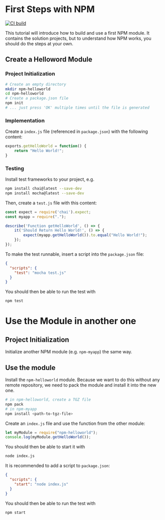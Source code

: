# First Steps with NPM
[![CI build](https://github.com/ueberfuhr-tutorials/npm-first-steps/actions/workflows/node.js.yml/badge.svg)](https://github.com/ueberfuhr-tutorials/npm-first-steps/actions/workflows/node.js.yml)

This tutorial will introduce how to build and use a first NPM module. It contains the solution projects, but to understand how NPM works, you should do the steps at your own.

## Create a Helloword Module

### Project Initialization

```bash
# Create an empty directory
mkdir npm-helloworld
cd npm-helloworld
# Create a package.json file
npm init
# ... just press 'OK' multiple times until the file is generated
```

### Implementation

Create a `index.js` file (referenced in `package.json`) with the following content:
```javascript
exports.getHelloWorld = function() {
    return "Hello World!";
}
```

### Testing

Install test frameworks to your project, e.g.

```bash
npm install chai@latest --save-dev
npm install mocha@latest --save-dev
```

Then, create a `test.js` file with this content:

```javascript
const expect = require('chai').expect;
const myapp = require(".");

describe('Function getHelloWorld', () => {
    it('Should Return Hello World!', () => {
        expect(myapp.getHelloWorld()).to.equal("Hello World!");
    });
});
```

To make the test runnable, insert a script into the `package.json` file:

```json
{
  "scripts": {
    "test": "mocha test.js"
  }
}
```

You should then be able to run the test with

```bash
npm test
```

# Use the Module in another one

## Project Initialization

Initialize another NPM module (e.g. `npm-myapp`) the same way.

## Use the module

Install the `npm-helloworld` module. Because we want to do this without any remote repository, we need to pack the module and install it into the new one.

```bash
# in npm-helloworld, create a TGZ file
npm pack
# in npm-myapp
npm install <path-to-tgz-file>
```

Create an `index.js` file and use the function from the other module:

```javascript
let myModule = require("npm-helloworld");
console.log(myModule.getHelloWorld()); 
```

You should then be able to start it with

```bash
node index.js
```

It is recommended to add a script to `package.json`:

```json
{
  "scripts": {
    "start": "node index.js"
  }
}
```

You should then be able to run the test with

```bash
npm start
```
